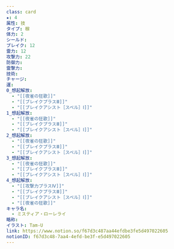 ```yaml
---
class: card
★: 4
属性: 技
タイプ: 稼
体力: 2
シールド: 
ブレイク: 12
霊力: 12
攻撃力: 22
防御力: 
霊撃力: 
技術: 
チャージ: 
運: 
0_想起解放:
  - "[[夜雀の狂歌]]"
  - "[[ブレイクプラスⅢ]]"
  - "[[ブレイクアシスト［スペル］Ⅰ]]"
1_想起解放:
  - "[[夜雀の狂歌]]"
  - "[[ブレイクプラスⅢ]]"
  - "[[ブレイクアシスト［スペル］Ⅰ]]"
2_想起解放:
  - "[[夜雀の狂歌]]"
  - "[[ブレイクプラスⅢ]]"
  - "[[ブレイクアシスト［スペル］Ⅰ]]"
3_想起解放:
  - "[[夜雀の狂歌]]"
  - "[[ブレイクプラスⅢ]]"
  - "[[ブレイクアシスト［スペル］Ⅰ]]"
4_想起解放:
  - "[[攻撃力プラスⅣ]]"
  - "[[ブレイクプラスⅢ]]"
  - "[[ブレイクアシスト［スペル］Ⅰ]]"
  - "[[夜雀の狂歌]]"
キャラ名:
  - ミスティア・ローレライ
略称: 
イラスト: Tam-U
link: https://www.notion.so/f67d3c487aa44efdbe3fe5d497022605
notionID: f67d3c48-7aa4-4efd-be3f-e5d497022605
---
```

